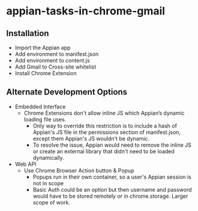 # appian-tasks-in-chrome-gmail

## Installation
* Import the Appian app
* Add environment to manifest.json
* Add environment to content.js
* Add Gmail to Cross-site whitelist
* Install Chrome Extension

## Alternate Development Options
* Embedded Interface
  * Chrome Extensions don't allow inline JS which Appian’s dynamic loading file uses. 
    * Only way to override this restriction is to include a hash of Appian's JS file in the permissions section of manifest.json, except them Appian's JS wouldn't be dynamic.
    * To resolve the issue, Appian would need to remove the inline JS or create an external library that didn't need to be loaded dynamically.
* Web API
  * Use Chrome Browser Action button & Popup
    * Popups run in their own container, so a user's Appian session is not in scope
    * Basic Auth could be an option but then username and password would have to be stored remotely or in chrome.storage. Larger scope of work.
